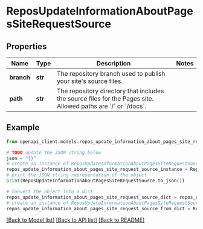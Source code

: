 # ReposUpdateInformationAboutPagesSiteRequestSource


## Properties

Name | Type | Description | Notes
------------ | ------------- | ------------- | -------------
**branch** | **str** | The repository branch used to publish your site&#39;s source files. | 
**path** | **str** | The repository directory that includes the source files for the Pages site. Allowed paths are &#x60;/&#x60; or &#x60;/docs&#x60;. | 

## Example

```python
from openapi_client.models.repos_update_information_about_pages_site_request_source import ReposUpdateInformationAboutPagesSiteRequestSource

# TODO update the JSON string below
json = "{}"
# create an instance of ReposUpdateInformationAboutPagesSiteRequestSource from a JSON string
repos_update_information_about_pages_site_request_source_instance = ReposUpdateInformationAboutPagesSiteRequestSource.from_json(json)
# print the JSON string representation of the object
print(ReposUpdateInformationAboutPagesSiteRequestSource.to_json())

# convert the object into a dict
repos_update_information_about_pages_site_request_source_dict = repos_update_information_about_pages_site_request_source_instance.to_dict()
# create an instance of ReposUpdateInformationAboutPagesSiteRequestSource from a dict
repos_update_information_about_pages_site_request_source_from_dict = ReposUpdateInformationAboutPagesSiteRequestSource.from_dict(repos_update_information_about_pages_site_request_source_dict)
```
[[Back to Model list]](../README.md#documentation-for-models) [[Back to API list]](../README.md#documentation-for-api-endpoints) [[Back to README]](../README.md)


